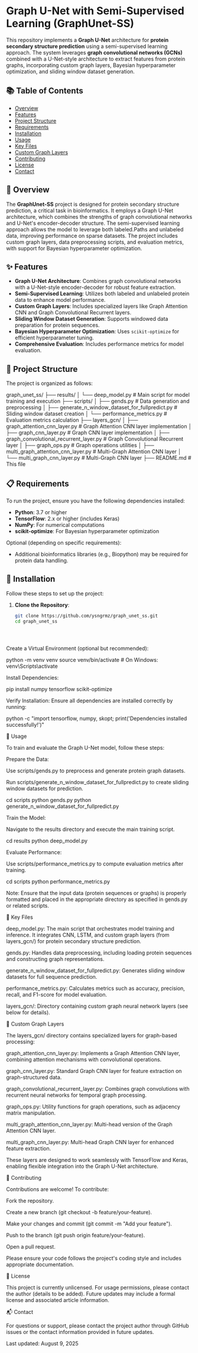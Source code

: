 # Graph U-Net with Semi-Supervised Learning (GraphUnet-SS)

This repository implements a **Graph U-Net** architecture for **protein secondary structure prediction** using a semi-supervised learning approach. The system leverages **graph convolutional networks (GCNs)** combined with a U-Net-style architecture to extract features from protein graphs, incorporating custom graph layers, Bayesian hyperparameter optimization, and sliding window dataset generation.

## 📚 Table of Contents

- [Overview](#overview)
- [Features](#features)
- [Project Structure](#project-structure)
- [Requirements](#requirements)
- [Installation](#installation)
- [Usage](#usage)
- [Key Files](#key-files)
- [Custom Graph Layers](#custom-graph-layers)
- [Contributing](#contributing)
- [License](#license)
- [Contact](#contact)

## 📖 Overview

The **GraphUnet-SS** project is designed for protein secondary structure prediction, a critical task in bioinformatics. It employs a Graph U-Net architecture, which combines the strengths of graph convolutional networks and U-Net's encoder-decoder structure. The semi-supervised learning approach allows the model to leverage both labeled.Paths and unlabeled data, improving performance on sparse datasets. The project includes custom graph layers, data preprocessing scripts, and evaluation metrics, with support for Bayesian hyperparameter optimization.

## ✨ Features

- **Graph U-Net Architecture**: Combines graph convolutional networks with a U-Net-style encoder-decoder for robust feature extraction.
- **Semi-Supervised Learning**: Utilizes both labeled and unlabeled protein data to enhance model performance.
- **Custom Graph Layers**: Includes specialized layers like Graph Attention CNN and Graph Convolutional Recurrent layers.
- **Sliding Window Dataset Generation**: Supports windowed data preparation for protein sequences.
- **Bayesian Hyperparameter Optimization**: Uses `scikit-optimize` for efficient hyperparameter tuning.
- **Comprehensive Evaluation**: Includes performance metrics for model evaluation.

## 📂 Project Structure

The project is organized as follows:

graph_unet_ss/ ├── results/ │ └── deep_model.py # Main script for model training and execution ├── scripts/ │ ├── gends.py # Data generation and preprocessing │ ├── generate_n_window_dataset_for_fullpredict.py # Sliding window dataset creation │ └── performance_metrics.py # Evaluation metrics calculation ├── layers_gcn/ │ ├── graph_attention_cnn_layer.py # Graph Attention CNN layer implementation │ ├── graph_cnn_layer.py # Graph CNN layer implementation │ ├── graph_convolutional_recurrent_layer.py # Graph Convolutional Recurrent layer │ ├── graph_ops.py # Graph operations utilities │ ├── multi_graph_attention_cnn_layer.py # Multi-Graph Attention CNN layer │ └── multi_graph_cnn_layer.py # Multi-Graph CNN layer ├── README.md # This file


## 📋 Requirements

To run the project, ensure you have the following dependencies installed:

- **Python**: 3.7 or higher
- **TensorFlow**: 2.x or higher (includes Keras)
- **NumPy**: For numerical computations
- **scikit-optimize**: For Bayesian hyperparameter optimization

Optional (depending on specific requirements):
- Additional bioinformatics libraries (e.g., Biopython) may be required for protein data handling.

## 🔧 Installation

Follow these steps to set up the project:

1. **Clone the Repository**:
   ```bash
   git clone https://github.com/ysngrmz/graph_unet_ss.git
   cd graph_unet_ss





Create a Virtual Environment (optional but recommended):

python -m venv venv
source venv/bin/activate  # On Windows: venv\Scripts\activate



Install Dependencies:

pip install numpy tensorflow scikit-optimize



Verify Installation: Ensure all dependencies are installed correctly by running:

python -c "import tensorflow, numpy, skopt; print('Dependencies installed successfully!')"

🚀 Usage

To train and evaluate the Graph U-Net model, follow these steps:





Prepare the Data:





Use scripts/gends.py to preprocess and generate protein graph datasets.



Run scripts/generate_n_window_dataset_for_fullpredict.py to create sliding window datasets for prediction.

cd scripts
python gends.py
python generate_n_window_dataset_for_fullpredict.py



Train the Model:





Navigate to the results directory and execute the main training script.

cd results
python deep_model.py



Evaluate Performance:





Use scripts/performance_metrics.py to compute evaluation metrics after training.

cd scripts
python performance_metrics.py

Note: Ensure that the input data (protein sequences or graphs) is properly formatted and placed in the appropriate directory as specified in gends.py or related scripts.

📜 Key Files





deep_model.py: The main script that orchestrates model training and inference. It integrates CNN, LSTM, and custom graph layers (from layers_gcn/) for protein secondary structure prediction.



gends.py: Handles data preprocessing, including loading protein sequences and constructing graph representations.



generate_n_window_dataset_for_fullpredict.py: Generates sliding window datasets for full sequence prediction.



performance_metrics.py: Calculates metrics such as accuracy, precision, recall, and F1-score for model evaluation.



layers_gcn/: Directory containing custom graph neural network layers (see below for details).

🧠 Custom Graph Layers

The layers_gcn/ directory contains specialized layers for graph-based processing:





graph_attention_cnn_layer.py: Implements a Graph Attention CNN layer, combining attention mechanisms with convolutional operations.



graph_cnn_layer.py: Standard Graph CNN layer for feature extraction on graph-structured data.



graph_convolutional_recurrent_layer.py: Combines graph convolutions with recurrent neural networks for temporal graph processing.



graph_ops.py: Utility functions for graph operations, such as adjacency matrix manipulation.



multi_graph_attention_cnn_layer.py: Multi-head version of the Graph Attention CNN layer.



multi_graph_cnn_layer.py: Multi-head Graph CNN layer for enhanced feature extraction.

These layers are designed to work seamlessly with TensorFlow and Keras, enabling flexible integration into the Graph U-Net architecture.

🤝 Contributing

Contributions are welcome! To contribute:





Fork the repository.



Create a new branch (git checkout -b feature/your-feature).



Make your changes and commit (git commit -m "Add your feature").



Push to the branch (git push origin feature/your-feature).



Open a pull request.

Please ensure your code follows the project's coding style and includes appropriate documentation.

📄 License

This project is currently unlicensed. For usage permissions, please contact the author (details to be added). Future updates may include a formal license and associated article information.

📬 Contact

For questions or support, please contact the project author through GitHub issues or the contact information provided in future updates.



Last updated: August 9, 2025


